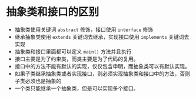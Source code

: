 # 抽象类和接口的区别
* 抽象类使用关键词 `abstract` 修饰，接口使用 `interface` 修饰
* 继承抽象类使用 `extends` 关键词去继承，实现接口使用 `implements` 关键词去实现
* 抽象类和接口里面都可以定义 `main()` 方法并且执行
* 接口主要是为了约束类，而类主要是为了代码的复用。
* 接口中的方法不能有默认的实现，仅仅包含申明，而抽象类可以有默认实现。
* 如果子类继承抽象类或者实现接口，则必须实现抽象类和接口中的方法，否则子类必须也是抽象的
* 一个类只能继承一个抽象类，但是可以实现多个接口。